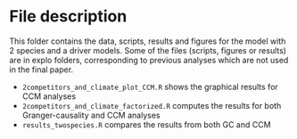 # File description

This folder contains the data, scripts, results and figures for the model with 2 species and a driver models. Some of the files (scripts, figures or results) are in explo folders, corresponding to previous analyses which are not used in the final paper.

* `2competitors_and_climate_plot_CCM.R` shows the graphical results for CCM analyses
* `2competitors_and_climate_factorized.R` computes the results for both Granger-causality and CCM analyses
* `results_twospecies.R` compares the results from both GC and CCM
